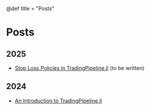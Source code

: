 @def title = "Posts"

# Posts

## 2025

- [Stop Loss Policies in TradingPipeline.jl](#not-yet) (to be written)

## 2024

- [An Introduction to TradingPipeline.jl](/posts/an-introduction-to-tradingpipeline-jl/)
